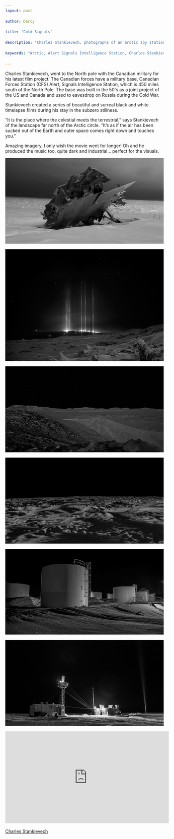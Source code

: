 ```yaml
---
layout: post

author: Darcy

title: "Cold Signals"

description: "Charles Stankievech, photographs of an arctic spy station"

keywords: "Arctic, Alert Signals Intelligence Station, Charles Stankievech, Film Project"

---
```


Charles Stankievech, went to the North pole with the Canadian military for his latest film project. The Canadian forces have a military base, Canadian Forces Station (CFS) Alert, Signals Intelligence Station, which is 450 miles south of the North Pole. The base was built in the 50's as a joint project of the US and Canada and used to eavesdrop on Russia during the Cold War.

Stankievech created a series of beautiful and surreal black and white timelapse films during his stay in the subzero stillness.

“It is the place where the celestial meets the terrestrial,” says Stankievech of the landscape far north of the Arctic circle. “It’s as if the air has been sucked out of the Earth and outer space comes right down and touches you.”

Amazing imagery, I only wish the movie went for longer! Oh and he produced the music too, quite dark and industrial... perfect for the visuals.


![Charles Stankievech](/images/posts/2013/c-stankievech/planewreck.jpg)

![Charles Stankievech](/images/posts/2013/c-stankievech/alertstation.jpg)

![Charles Stankievech](/images/posts/2013/c-stankievech/chasm.jpg)

![Charles Stankievech](/images/posts/2013/c-stankievech/moonscape.jpg)

![Charles Stankievech](/images/posts/2013/c-stankievech/fuel.jpg)

![Charles Stankievech](/images/posts/2013/c-stankievech/meteology-shack.jpg)


<iframe src="http://player.vimeo.com/video/64391036?byline=0&amp;portrait=0&amp;color=9be1f2" width="520" height="292" frameborder="0" webkitAllowFullScreen mozallowfullscreen allowFullScreen></iframe>

[Charles Stankievech](http://www.stankievech.net/)

